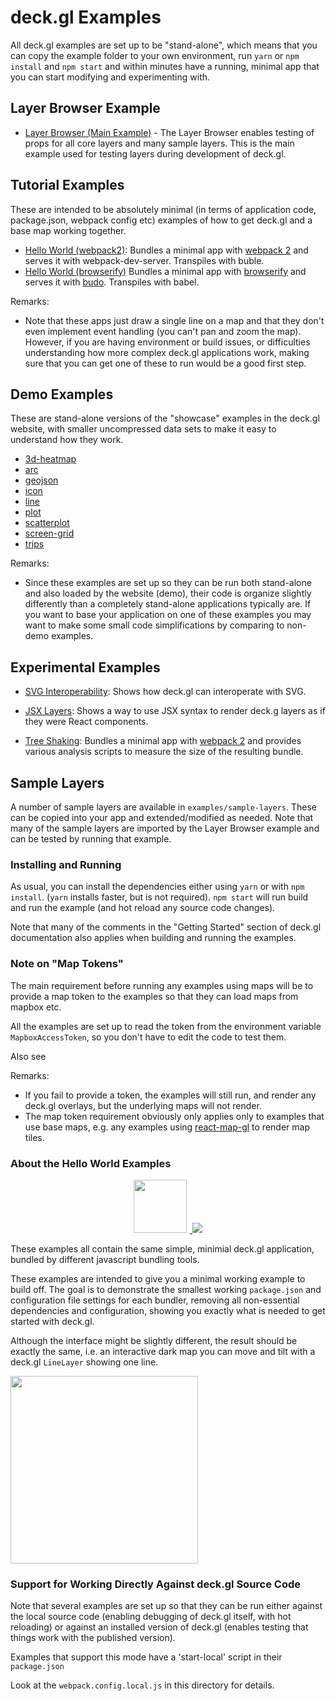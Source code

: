 # deck.gl Examples

All deck.gl examples are set up to be "stand-alone", which means that
you can copy the example folder to your own environment, run `yarn` or `npm install`
and `npm start` and within minutes have a running, minimal app that you can
start modifying and experimenting with.

## Layer Browser Example

* [Layer Browser (Main Example)](./layer-browser/README.md) - The Layer Browser
  enables testing of props for all core layers and many sample layers.
  This is the main example used for testing layers during development of deck.gl.

## Tutorial Examples

These are intended to be absolutely minimal (in terms of application code,
package.json, webpack config etc) examples of how to get deck.gl and a base
map working together.

* [Hello World (webpack2)](./react/hello-world-webpack2/README.md): Bundles a minimal app with
  [webpack 2](https://github.com/webpack/webpack) and serves it with webpack-dev-server.
  Transpiles with buble.
* [Hello World (browserify)](./react/hello-world-browserify/README.md) Bundles a minimal app with
  [browserify](https://github.com/substack/node-browserify) and serves it with
  [budo](https://github.com/mattdesl/budo).
  Transpiles with babel.

Remarks:
* Note that these apps just draw a single line on a map and that they
  don't even implement event handling (you can't pan and zoom the map).
  However, if you are having environment or build issues, or difficulties
  understanding how more complex deck.gl applications work,
  making sure that you can get one of these to run would be a good first step.

## Demo Examples

These are stand-alone versions of the "showcase" examples in the deck.gl
website, with smaller uncompressed data sets to make it easy to understand
how they work.

* [3d-heatmap](./website/3d-heatmap/README.md)
* [arc](./website/arc/README.md)
* [geojson](./websitegeojson/README.md)
* [icon](./website/icon/README.md)
* [line](./website/line/README.md)
* [plot](./website/plot/README.md)
* [scatterplot](./website/scatterplot/README.md)
* [screen-grid](./website/screen-grid/README.md)
* [trips](./website/trips/README.md)

Remarks:
* Since these examples are set up so they can be run both stand-alone and
  also loaded by the website (demo), their code is organize slightly
  differently than a completely stand-alone applications typically are.
  If you want to base your application on one of these examples you may want
  to make some small code simplifications by comparing to non-demo examples.

## Experimental Examples

* [SVG Interoperability](./svg-interoperability/README.md): Shows how
  deck.gl can interoperate with SVG.

* [JSX Layers](./jsx-layers/README.md): Shows a way to use JSX syntax
  to render deck.g layers as if they were React components.

* [Tree Shaking](./tree-shaking/README.md): Bundles a minimal app with
  [webpack 2](https://github.com/webpack/webpack) and provides various
  analysis scripts to measure the size of the resulting bundle.

## Sample Layers

A number of sample layers are available in `examples/sample-layers`. These can
be copied into your app and extended/modified as needed. Note that many of
the sample layers are imported by the Layer Browser example and can be tested
by running that example.


### Installing and Running

As usual, you can install the dependencies either using `yarn` or with `npm install`.
(`yarn` installs faster, but is not required). `npm start` will run build and
run the example (and hot reload any source code changes).

Note that many of the comments in the "Getting Started" section of deck.gl
documentation also applies when building and running the examples.


### Note on "Map Tokens"

The main requirement before running any examples using maps will be to provide
a map token to the examples so that they can load maps from mapbox etc.

All the examples are set up to read the token from the environment variable
`MapboxAccessToken`, so you don't have to edit the code to test them.

Also see

Remarks:
* If you fail to provide a token, the examples will still run,
  and render any deck.gl overlays, but the underlying maps will not render.
* The map token requirement obviously only applies only to examples that use
  base maps, e.g. any examples using
  [react-map-gl](https://github.com/uber/react-map-gl) to render map tiles.


### About the Hello World Examples

<div align="center">
  <a href="./webpack">
    <img height=85 src="https://cdn.pbrd.co/images/55RnpX6a3.png" style="margin-right:5;" />
  </a>
  <a href="./browserify">
    <img src="https://cdn.pbrd.co/images/vAmSmehU.png" />
  </a>
</div>

These examples all contain the same simple, minimial deck.gl application,
bundled by different javascript bundling tools.

These examples are intended to give you a minimal working example to build off.
The goal is to demonstrate the smallest working `package.json`
and configuration file settings for each bundler, removing all non-essential
dependencies and configuration, showing you exactly what is needed to get
started with deck.gl.

Although the interface might be slightly different, the result should be
exactly the same, i.e. an interactive dark map you can move and tilt with a
deck.gl `LineLayer` showing one line.

<img src="https://cdn.pbrd.co/images/53pkY8pz1.png" width="300" />


### Support for Working Directly Against deck.gl Source Code

Note that several examples are set up so that they can be run either
against the local source code (enabling debugging of deck.gl itself,
with hot reloading) or against an installed version of deck.gl
(enables testing that things work with the published version).

Examples that support this mode have a 'start-local' script in their
`package.json`

Look at the `webpack.config.local.js` in this directory for details.
